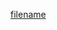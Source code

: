 



<!-- UI -->
[filename](https://raw.githubusercontent.com/puzzlelang/puzzle-catalog/master/README.md':include')

<!-- ELEMENTS >
[filename](https://raw.githubusercontent.com/puzzlelang/puzzle-catalog/master/modules/elements/Readme.md ':include')

<!-- REST >
[filename](https://raw.githubusercontent.com/puzzlelang/puzzle-catalog/master/modules/rest/Readme.md ':include')

<!-- API >
[filename](https://raw.githubusercontent.com/puzzlelang/puzzle-catalog/master/modules/api/Readme.md ':include')-->
